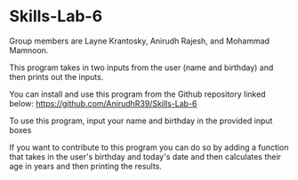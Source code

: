 # Skills-Lab-6
Group members are Layne Krantosky, Anirudh Rajesh, and Mohammad Mamnoon.


This program takes in two inputs from the user (name and birthday) and then prints out the inputs.

You can install and use this program from the Github repository linked below:
https://github.com/AnirudhR39/Skills-Lab-6

To use this program, input your name and birthday in the provided input boxes

If you want to contribute to this program you can do so by adding a function that takes in the user's birthday and today's date and then calculates their age in years and then printing the results.
